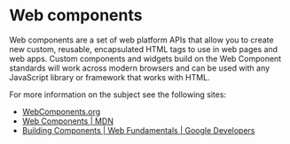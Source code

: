 # Web components

Web components are a set of web platform APIs that allow you to create
new custom, reusable, encapsulated HTML tags to use in web pages and web apps.
Custom components and widgets build on the Web Component standards
will work across modern browsers and can be used with any
JavaScript library or framework that works with HTML.

For more information on the subject see the following sites:

- [WebComponents.org](https://www.webcomponents.org/introduction)
- [Web Components | MDN](https://developer.mozilla.org/en-US/docs/Web/Web_Components)
- [Building Components | Web Fundamentals | Google Developers](https://developers.google.com/web/fundamentals/web-components/)
